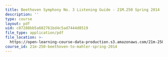 ```yaml
---
title: Beethoven Symphony No. 3 Listening Guide - 21M.250 Spring 2014
description: ''
type: course
layout: pdf
uid: c87288bb5a602761bd4c5ad7444d8519
file_type: application/pdf
file_location: >-
  https://open-learning-course-data-production.s3.amazonaws.com/21m-250-beethoven-to-mahler-spring-2014/c87288bb5a602761bd4c5ad7444d8519_MIT9_14S14_BeethSymphNo.3Guide.pdf
course_id: 21m-250-beethoven-to-mahler-spring-2014
---
```

